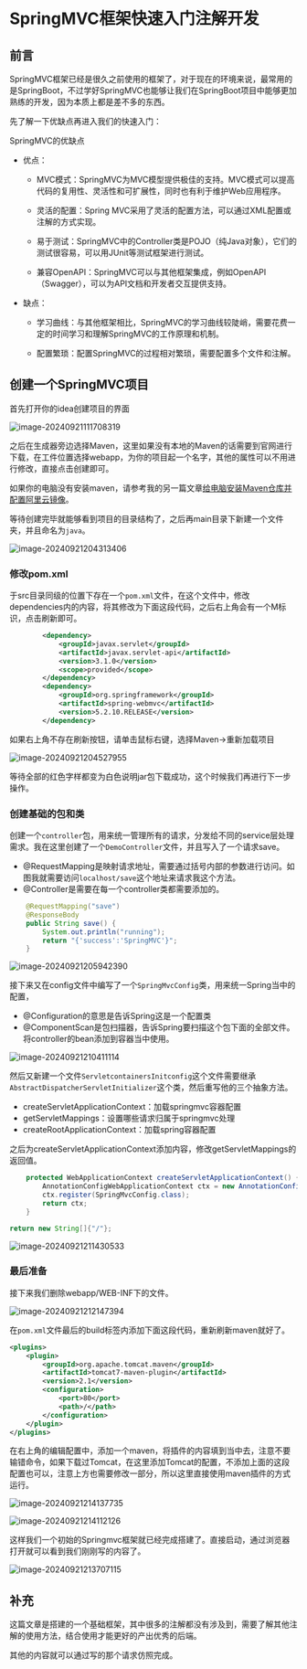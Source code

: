 # SpringMVC框架快速入门注解开发

## 前言

SpringMVC框架已经是很久之前使用的框架了，对于现在的环境来说，最常用的是SpringBoot，不过学好SpringMVC也能够让我们在SpringBoot项目中能够更加熟练的开发，因为本质上都是差不多的东西。

先了解一下优缺点再进入我们的快速入门：

SpringMVC的优缺点

- 优点：

  - MVC模式：SpringMVC为MVC模型提供极佳的支持。MVC模式可以提高代码的复用性、灵活性和可扩展性，同时也有利于维护Web应用程序。

  - 灵活的配置：Spring MVC采用了灵活的配置方法，可以通过XML配置或注解的方式实现。

  - 易于测试：SpringMVC中的Controller类是POJO（纯Java对象），它们的测试很容易，可以用JUnit等测试框架进行测试。

  - 兼容OpenAPI：SpringMVC可以与其他框架集成，例如OpenAPI（Swagger），可以为API文档和开发者交互提供支持。

- 缺点：

  - 学习曲线：与其他框架相比，SpringMVC的学习曲线较陡峭，需要花费一定的时间学习和理解SpringMVC的工作原理和机制。

  - 配置繁琐：配置SpringMVC的过程相对繁琐，需要配置多个文件和注解。

## 创建一个SpringMVC项目

首先打开你的idea创建项目的界面

![image-20240921111708319](imgs\image-20240921111708319.png)

之后在生成器旁边选择Maven，这里如果没有本地的Maven的话需要到官网进行下载，在工件位置选择webapp，为你的项目起一个名字，其他的属性可以不用进行修改，直接点击创建即可。

如果你的电脑没有安装maven，请参考我的另一篇文章[给电脑安装Maven仓库并配置阿里云镜像](给电脑安装Maven仓库并配置阿里云仓库.md)。

等待创建完毕就能够看到项目的目录结构了，之后再main目录下新建一个文件夹，并且命名为`java`。

![image-20240921204313406](imgs\image-20240921204313406.png)



### 修改pom.xml

于src目录同级的位置下存在一个`pom.xml`文件，在这个文件中，修改dependencies内的内容，将其修改为下面这段代码，之后右上角会有一个M标识，点击刷新即可。

```xml
        <dependency>
            <groupId>javax.servlet</groupId>
            <artifactId>javax.servlet-api</artifactId>
            <version>3.1.0</version>
            <scope>provided</scope>
        </dependency>
        <dependency>
            <groupId>org.springframework</groupId>
            <artifactId>spring-webmvc</artifactId>
            <version>5.2.10.RELEASE</version>
        </dependency>
```

如果右上角不存在刷新按钮，请单击鼠标右键，选择Maven->重新加载项目

![image-20240921204527955](imgs\image-20240921204527955.png)

等待全部的红色字样都变为白色说明jar包下载成功，这个时候我们再进行下一步操作。

### 创建基础的包和类

创建一个`controller`包，用来统一管理所有的请求，分发给不同的service层处理需求。我在这里创建了一个`DemoController`文件，并且写入了一个请求save。

- @RequestMapping是映射请求地址，需要通过括号内部的参数进行访问。如图我就需要访问`localhost/save`这个地址来请求我这个方法。
- @Controller是需要在每一个controller类都需要添加的。

```java
    @RequestMapping("save")
    @ResponseBody
    public String save() {
        System.out.println("running");
        return "{'success':'SpringMVC'}";
    }
```

![image-20240921205942390](imgs\image-20240921205942390.png)

接下来又在config文件中编写了一个`SpringMvcConfig`类，用来统一Spring当中的配置，

- @Configuration的意思是告诉Spring这是一个配置类
- @ComponentScan是包扫描器，告诉Spring要扫描这个包下面的全部文件。将controller的bean添加到容器当中使用。

![image-20240921210411114](imgs\image-20240921210411114.png)

然后又新建一个文件`ServletcontainersInitconfig`这个文件需要继承`AbstractDispatcherServletInitializer`这个类，然后重写他的三个抽象方法。

- createServletApplicationContext：加载springmvc容器配置
- getServletMappings：设置哪些请求归属于springmvc处理
- createRootApplicationContext：加载spring容器配置

之后为createServletApplicationContext添加内容，修改getServletMappings的返回值。

```java
    protected WebApplicationContext createServletApplicationContext() {
        AnnotationConfigWebApplicationContext ctx = new AnnotationConfigWebApplicationContext();
        ctx.register(SpringMvcConfig.class);
        return ctx;
    }
```

```java
return new String[]{"/"};
```

![image-20240921211430533](imgs\image-20240921211430533.png)

### 最后准备

接下来我们删除webapp/WEB-INF下的文件。

![image-20240921212147394](imgs\image-20240921212147394.png)

在`pom.xml`文件最后的build标签内添加下面这段代码，重新刷新maven就好了。

```xml
<plugins>
    <plugin>
        <groupId>org.apache.tomcat.maven</groupId>
        <artifactId>tomcat7-maven-plugin</artifactId>
        <version>2.1</version>
        <configuration>
            <port>80</port>
            <path>/</path>
        </configuration>
    </plugin>
</plugins>
```

在右上角的编辑配置中，添加一个maven，将插件的内容填到当中去，注意不要输错命令，如果下载过Tomcat，在这里添加Tomcat的配置，不添加上面的这段配置也可以，注意上方也需要修改一部分，所以这里直接使用maven插件的方式运行。

![image-20240921214137735](imgs\image-20240921214137735.png)

![image-20240921214112126](imgs\image-20240921214112126.png)



这样我们一个初始的Springmvc框架就已经完成搭建了。直接启动，通过浏览器打开就可以看到我们刚刚写的内容了。

![image-20240921213707115](imgs\image-20240921213707115.png)

## 补充

这篇文章是搭建的一个基础框架，其中很多的注解都没有涉及到，需要了解其他注解的使用方法，结合使用才能更好的产出优秀的后端。

其他的内容就可以通过写的那个请求仿照完成。

